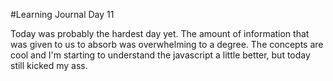#Learning Journal Day 11

Today was probably the hardest day yet. The amount of information that was given to us to absorb was overwhelming to a degree. The concepts are cool and I'm starting to understand the javascript a little better, but today still kicked my ass.